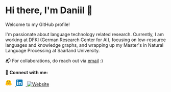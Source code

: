 # Hi there, I'm Daniil 👋

Welcome to my GitHub profile! 

I'm passionate about language technology related research. Currently, I am working at DFKI (German Research Center for AI), focusing on low-resource languages and knowledge graphs, and wrapping up my Master's in Natural Language Processing at Saarland University.

📬 For collaborations, do reach out via [email](mailto:daniil.gurgurov@dfki.de) :)

🔗 **Connect with me:**
<p align="left">
  <a href="https://huggingface.co/DGurgurov">
    <img src="https://raw.githubusercontent.com/d-gurgurov/d-gurgurov/main/assets/huggingface-icon.svg" alt="Hugging Face" height="20" width="20" style="margin-right: 10px;" />
  </a>
  
  <a href="https://www.linkedin.com/in/daniil-gurgurov/">
    <img src="https://raw.githubusercontent.com/d-gurgurov/d-gurgurov/main/assets/linkedin-icon.png" alt="LinkedIn" height="20" width="20" style="margin-right: 10px;" />
  </a>
  
  <a href="https://d-gurgurov.github.io/">
    <img src="https://raw.githubusercontent.com/d-gurgurov/d-gurgurov/main/assets/icon.ico" alt="Website" height="20" width="20" style="margin-right: 10px;" />
  </a>
</p>
